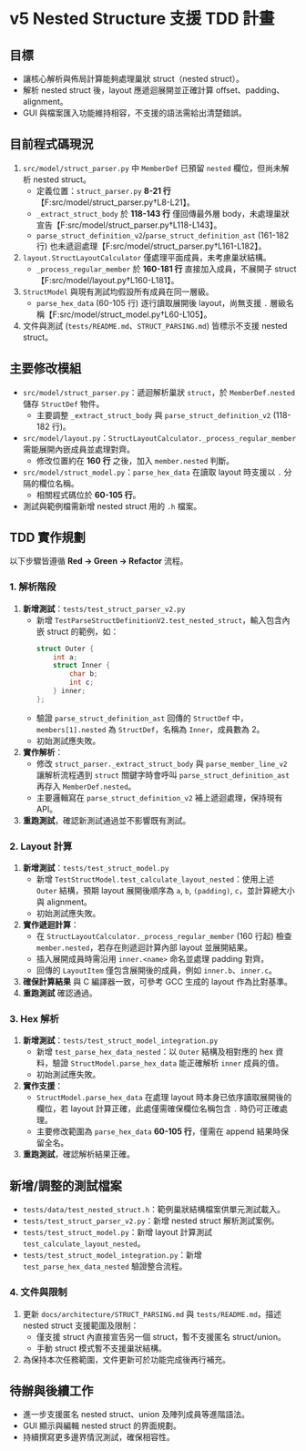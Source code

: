 # v5 Nested Structure 支援 TDD 計畫

## 目標
- 讓核心解析與佈局計算能夠處理巢狀 struct（nested struct）。
- 解析 nested struct 後，layout 應遞迴展開並正確計算 offset、padding、alignment。
- GUI 與檔案匯入功能維持相容，不支援的語法需給出清楚錯誤。

## 目前程式碼現況
1. `src/model/struct_parser.py` 中 `MemberDef` 已預留 `nested` 欄位，但尚未解析 nested struct。
   - 定義位置：`struct_parser.py` **8-21 行**【F:src/model/struct_parser.py†L8-L21】。
   - `_extract_struct_body` 於 **118-143 行** 僅回傳最外層 body，未處理巢狀宣告【F:src/model/struct_parser.py†L118-L143】。
   - `parse_struct_definition_v2`/`parse_struct_definition_ast` (161-182 行) 也未遞迴處理【F:src/model/struct_parser.py†L161-L182】。
2. `layout.StructLayoutCalculator` 僅處理平面成員，未考慮巢狀結構。
   - `_process_regular_member` 於 **160-181 行** 直接加入成員，不展開子 struct【F:src/model/layout.py†L160-L181】。
3. `StructModel` 與現有測試均假設所有成員在同一層級。
   - `parse_hex_data` (60-105 行) 逐行讀取展開後 layout，尚無支援 `.` 層級名稱【F:src/model/struct_model.py†L60-L105】。
4. 文件與測試 (`tests/README.md`、`STRUCT_PARSING.md`) 皆標示不支援 nested struct。

## 主要修改模組
- `src/model/struct_parser.py`：遞迴解析巢狀 `struct`，於 `MemberDef.nested` 儲存 `StructDef` 物件。
  - 主要調整 `_extract_struct_body` 與 `parse_struct_definition_v2` (118-182 行)。
- `src/model/layout.py`：`StructLayoutCalculator._process_regular_member` 需能展開內嵌成員並處理對齊。
  - 修改位置約在 **160 行** 之後，加入 `member.nested` 判斷。
- `src/model/struct_model.py`：`parse_hex_data` 在讀取 layout 時支援以 `.` 分隔的欄位名稱。
  - 相關程式碼位於 **60-105 行**。
- 測試與範例檔需新增 nested struct 用的 `.h` 檔案。

## TDD 實作規劃
以下步驟皆遵循 **Red → Green → Refactor** 流程。

### 1. 解析階段
1. **新增測試**：`tests/test_struct_parser_v2.py`
   - 新增 `TestParseStructDefinitionV2.test_nested_struct`，輸入包含內嵌 struct 的範例，如：
     ```c
     struct Outer {
         int a;
         struct Inner {
             char b;
             int c;
         } inner;
     };
     ```
   - 驗證 `parse_struct_definition_ast` 回傳的 `StructDef` 中，`members[1].nested` 為 `StructDef`，名稱為 `Inner`，成員數為 2。
   - 初始測試應失敗。
2. **實作解析**：
   - 修改 `struct_parser._extract_struct_body` 與 `parse_member_line_v2` 讓解析流程遇到 `struct` 關鍵字時會呼叫 `parse_struct_definition_ast` 再存入 `MemberDef.nested`。
   - 主要邏輯寫在 `parse_struct_definition_v2` 補上遞迴處理，保持現有 API。
3. **重跑測試**，確認新測試通過並不影響既有測試。

### 2. Layout 計算
1. **新增測試**：`tests/test_struct_model.py`
   - 新增 `TestStructModel.test_calculate_layout_nested`：使用上述 `Outer` 結構，預期 layout 展開後順序為 `a`, `b`, `(padding)`, `c`，並計算總大小與 alignment。
   - 初始測試應失敗。
2. **實作遞迴計算**：
   - 在 `StructLayoutCalculator._process_regular_member` (160 行起) 檢查 `member.nested`，若存在則遞迴計算內部 layout 並展開結果。
   - 插入展開成員時需沿用 `inner.<name>` 命名並處理 padding 對齊。
   - 回傳的 `LayoutItem` 僅包含展開後的成員，例如 `inner.b`、`inner.c`。
3. **確保計算結果** 與 C 編譯器一致，可參考 GCC 生成的 layout 作為比對基準。
4. **重跑測試** 確認通過。

### 3. Hex 解析
1. **新增測試**：`tests/test_struct_model_integration.py`
   - 新增 `test_parse_hex_data_nested`：以 `Outer` 結構及相對應的 hex 資料，驗證 `StructModel.parse_hex_data` 能正確解析 `inner` 成員的值。
   - 初始測試應失敗。
2. **實作支援**：
   - `StructModel.parse_hex_data` 在處理 layout 時本身已依序讀取展開後的欄位，若 layout 計算正確，此處僅需確保欄位名稱包含 `.` 時仍可正確處理。
   - 主要修改範圍為 `parse_hex_data` **60-105 行**，僅需在 append 結果時保留全名。
3. **重跑測試**，確認解析結果正確。

## 新增/調整的測試檔案
- `tests/data/test_nested_struct.h`：範例巢狀結構檔案供單元測試載入。
- `tests/test_struct_parser_v2.py`：新增 nested struct 解析測試案例。
- `tests/test_struct_model.py`：新增 layout 計算測試 `test_calculate_layout_nested`。
- `tests/test_struct_model_integration.py`：新增 `test_parse_hex_data_nested` 驗證整合流程。

### 4. 文件與限制
1. 更新 `docs/architecture/STRUCT_PARSING.md` 與 `tests/README.md`，描述 nested struct 支援範圍及限制：
   - 僅支援 struct 內直接宣告另一個 struct，暫不支援匿名 struct/union。
   - 手動 struct 模式暫不支援巢狀結構。
2. 為保持本次任務範圍，文件更新可於功能完成後再行補充。

## 待辦與後續工作
- 進一步支援匿名 nested struct、union 及陣列成員等進階語法。
- GUI 顯示與編輯 nested struct 的界面規劃。
- 持續撰寫更多邊界情況測試，確保相容性。

